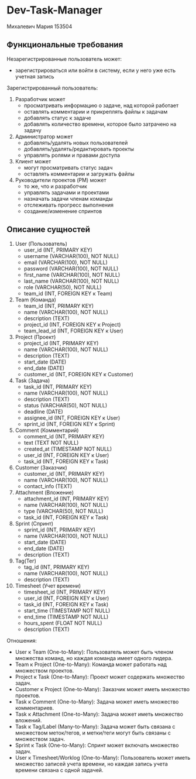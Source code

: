 # Dev-Task-Manager

Михалевич Мария 153504

## Функциональные требования

Незарегистрированные пользователь может:
* зарегистрироваться или войти в систему, если у него уже есть учетная запись

Зарегистрированный пользователь:
1. Разработчик может
   * просматривать информацию о задаче, над которой работает
   * оставлять комментарии и прикреплять файлы к задачам
   * добавлять статус к задаче
   * добавлять количество времени, которое было затрачено на задачу
2. Администратор может
   * добавлять/удалять новых пользователей
   * добавлять/удалять/редактировать проекты
   * управлять ролями и правами доступа
3. Клиент может 
   * могут просматривать статус задач
   * оставлять комментарии и загружать файлы
4. Руководители проектов (PM) может
   * то же, что и разработчик
   * управлять задачами и проектами
   * назначать задачи членам команды
   * отслеживать прогресс выполнения
   * создание/изменение спринтов

## Описание сущностей

1. User (Пользователь)
   * user_id (INT, PRIMARY KEY)
   * username (VARCHAR(100), NOT NULL)
   * email (VARCHAR(100), NOT NULL)
   * password (VARCHAR(100), NOT NULL)
   * first_name (VARCHAR(100), NOT NULL)
   * last_name (VARCHAR(100), NOT NULL)
   * role (VARCHAR(50), NOT NULL)
   * team_id (INT, FOREIGN KEY к Team)
2. Team (Команда)
   * team_id (INT, PRIMARY KEY)
   * name (VARCHAR(100), NOT NULL)
   * description (TEXT)
   * project_id (INT, FOREIGN KEY к Project)
   * team_lead_id (INT, FOREIGN KEY к User)
3. Project (Проект)
   * project_id (INT, PRIMARY KEY)
   * name (VARCHAR(100), NOT NULL)
   * description (TEXT)
   * start_date (DATE)
   * end_date (DATE)
   * customer_id (INT, FOREIGN KEY к Customer)
4. Task (Задача)
   * task_id (INT, PRIMARY KEY)
   * name (VARCHAR(100), NOT NULL)
   * description (TEXT)
   * status (VARCHAR(50), NOT NULL)
   * deadline (DATE)
   * assignee_id (INT, FOREIGN KEY к User)
   * sprint_id (INT, FOREIGN KEY к Sprint)
5. Comment (Комментарий)
   * comment_id (INT, PRIMARY KEY)
   * text (TEXT NOT NULL)
   * created_at (TIMESTAMP NOT NULL)
   * user_id (INT, FOREIGN KEY к User)
   * task_id (INT, FOREIGN KEY к Task)
6. Customer (Заказчик)
   * customer_id (INT, PRIMARY KEY)
   * name (VARCHAR(100), NOT NULL)
   * contact_info (TEXT)
7. Attachment (Вложение)
   * attachment_id (INT, PRIMARY KEY)
   * name (VARCHAR(100), NOT NULL)
   * type (VARCHAR(50), NOT NULL)
   * task_id (INT, FOREIGN KEY к Task)
8. Sprint (Спринт)
    * sprint_id (INT, PRIMARY KEY)
    * name (VARCHAR(100), NOT NULL)
    * start_date (DATE)
    * end_date (DATE)
    * description (TEXT)
9. Tag(Тег)
    * tag_id (INT, PRIMARY KEY)
    * name (VARCHAR(100), NOT NULL)
    * description (TEXT)
11. Timesheet (Учет времени)
    * timesheet_id (INT, PRIMARY KEY)
    * user_id (INT, FOREIGN KEY к User)
    * task_id (INT, FOREIGN KEY к Task)
    * start_time (TIMESTAMP NOT NULL)
    * end_time (TIMESTAMP NOT NULL)
    * hours_spent (FLOAT NOT NULL)
    * description (TEXT)
      
Отношения:
* User к Team (One-to-Many): Пользователь может быть членом множества команд, но каждая команда имеет одного лидера.
* Team к Project (One-to-Many): Команда может работать над множеством проектов.
* Project к Task (One-to-Many): Проект может содержать множество задач.
* Customer к Project (One-to-Many): Заказчик может иметь множество проектов.
* Task к Comment (One-to-Many): Задача может иметь множество комментариев.
* Task к Attachment (One-to-Many): Задача может иметь множество вложений.
* Task к Tag/Label (Many-to-Many): Задача может быть связана с множеством меток/тегов, и метки/теги могут быть связаны с множеством задач.
* Sprint к Task (One-to-Many): Спринт может включать множество задач.
* User к Timesheet/Worklog (One-to-Many): Пользователь может иметь множество записей учета времени, но каждая запись учета времени связана с одной задачей.
